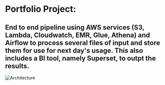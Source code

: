 # Portfolio Project:
## End to end pipeline using AWS services (S3, Lambda, Cloudwatch, EMR, Glue, Athena) and Airflow to process several files of input and store them for use for next day's usage. This also includes a BI tool, namely Superset, to outpt the results. 

![Architecture](https://github.com/klailatimad/midterm-project-aws-airflow/assets/122483291/649e2428-4861-47c4-ac69-15bcd895e83e)
